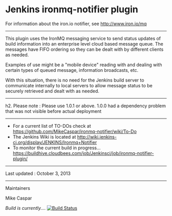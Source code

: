 Jenkins ironmq-notifier plugin
===============

For information about the iron.io notifier, see http://www.iron.io/mq

***
This plugin uses the IronMQ messaging service to send status updates of build information into an enterprise level cloud based message queue.  The messages have FIFO ordering so they can be dealt with by different clients as needed.

Examples of use might be a "mobile device" reading with and dealing with certain types of queued message, information broadcasts, etc.

With this situation, there is no need for the Jenkins build server to communicate internally to local servers to allow message status to be securely retrieved and dealt with as needed.

***
h2. Please note : Please use 1.0.1 or above. 1.0.0 had a dependency problem that was not visible before actual deployment

***


* For a current list of TO-DOs check at  https://github.com/MikeCaspar/ironmq-notifier/wiki/To-Do
* The Jenkins Wiki is located at http://wiki.jenkins-ci.org/display/JENKINS/Ironmq+Notifier
* To monitor the current build in progress... https://buildhive.cloudbees.com/job/Jenkinsci/job/ironmq-notifier-plugin/


***

Last updated : October 3, 2013


***
Maintainers

Mike Caspar

*Build is currently....*
[![Build Status](https://buildhive.cloudbees.com/job/jenkinsci/job/ironmq-notifier-plugin/badge/icon)](https://buildhive.cloudbees.com/job/jenkinsci/job/ironmq-notifier-plugin/)





